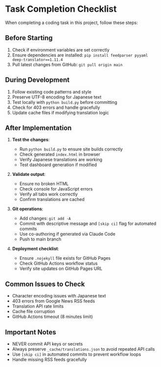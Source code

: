 # Task Completion Checklist

When completing a coding task in this project, follow these steps:

## Before Starting
1. Check if environment variables are set correctly
2. Ensure dependencies are installed: `pip install feedparser pyyaml deep-translator==1.11.4`
3. Pull latest changes from GitHub: `git pull origin main`

## During Development
1. Follow existing code patterns and style
2. Preserve UTF-8 encoding for Japanese text
3. Test locally with `python build.py` before committing
4. Check for 403 errors and handle gracefully
5. Update cache files if modifying translation logic

## After Implementation
1. **Test the changes**:
   - Run `python build.py` to ensure site builds correctly
   - Check generated `index.html` in browser
   - Verify Japanese translations are working
   - Test dashboard generation if modified

2. **Validate output**:
   - Ensure no broken HTML
   - Check console for JavaScript errors
   - Verify all tabs work correctly
   - Confirm translations are cached

3. **Git operations**:
   - Add changes: `git add -A`
   - Commit with descriptive message and `[skip ci]` flag for automated commits
   - Use co-authoring if generated via Claude Code
   - Push to main branch

4. **Deployment checklist**:
   - Ensure `.nojekyll` file exists for GitHub Pages
   - Check GitHub Actions workflow status
   - Verify site updates on GitHub Pages URL

## Common Issues to Check
- Character encoding issues with Japanese text
- 403 errors from Google News RSS feeds
- Translation API rate limits
- Cache file corruption
- GitHub Actions timeout (8 minutes limit)

## Important Notes
- NEVER commit API keys or secrets
- Always preserve `_cache/translations.json` to avoid repeated API calls
- Use `[skip ci]` in automated commits to prevent workflow loops
- Handle missing RSS feeds gracefully